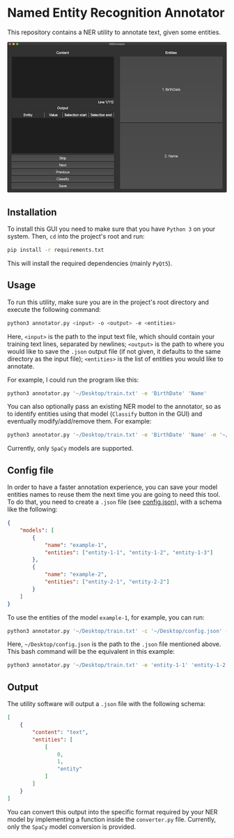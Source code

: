 # Named Entity Recognition Annotator

This repository contains a NER utility to annotate text, given some entities.

![GUI](img/gui.png)

## Installation

To install this GUI you need to make sure that you have `Python 3` on your system.
Then, `cd` into the project's root and run:

```bash
pip install -r requirements.txt
```

This will install the required dependencies (mainly `PyQt5`).

## Usage
To run this utility, make sure you are in the project's root directory and execute the following command:

```bash
python3 annotator.py <input> -o <output> -e <entities>
```

Here, `<input>` is the path to the input text file, which should contain your training text lines, separated by newlines; `<output>` is the path to where you would like to save the `.json` output file (if not given, it defaults to the same directory as the input file); `<entities>` is the list of entities you would like to annotate.

For example, I could run the program like this:

```bash
python3 annotator.py '~/Desktop/train.txt' -e 'BirthDate' 'Name'
```

You can also optionally pass an existing NER model to the annotator, so as to identify entities using that model (`Classify` button in the GUI) and eventually modify/add/remove them. For example:

```bash
python3 annotator.py '~/Desktop/train.txt' -e 'BirthDate' 'Name' -m '~/Desktop/NER'
```

Currently, only `SpaCy` models are supported.

## Config file
In order to have a faster annotation experience, you can save your model entities names to reuse them the next time you are going to need this tool.\
To do that, you need to create a `.json` file (see [config.json](`config.json`)), with a schema like the following:

```json
{
	"models": [
		{
			"name": "example-1",
			"entities": ["entity-1-1", "entity-1-2", "entity-1-3"]
		},
		{
			"name": "example-2",
			"entities": ["entity-2-1", "entity-2-2"]
		}
	]
}
```

To use the entities of the model `example-1`, for example, you can run:

```bash
python3 annotator.py '~/Desktop/train.txt' -c '~/Desktop/config.json' -n 'example-1'
```

Here, `~/Desktop/config.json` is the path to the `.json` file mentioned above.\
This bash command will be the equivalent in this example:

```bash
python3 annotator.py '~/Desktop/train.txt' -e 'entity-1-1' 'entity-1-2' 'entity-1-3'
```


## Output
The utility software will output a `.json` file with the following schema:

```json
[
	{
		"content": "text",
		"entities": [
			[
				0,
				1,
				"entity"
			]
		]
	}
]
```

You can convert this output into the specific format required by your NER model by implementing a function inside the `converter.py` file. Currently, only the `SpaCy` model conversion is provided.  
